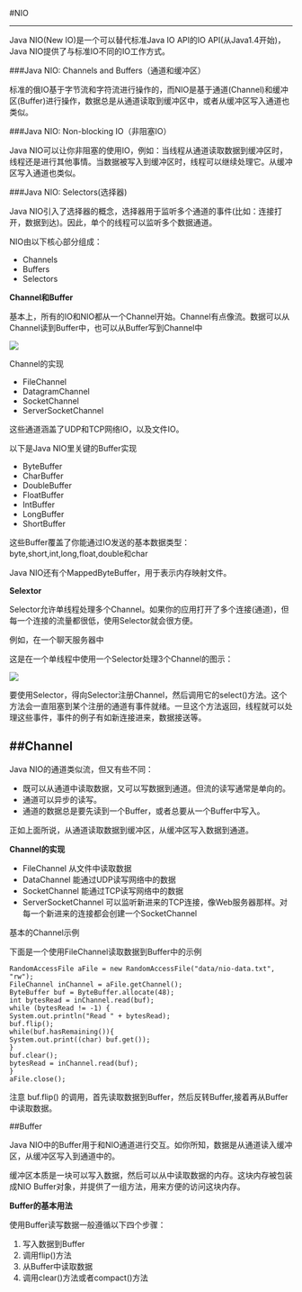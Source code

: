 #NIO

---

Java NIO(New IO)是一个可以替代标准Java IO API的IO API(从Java1.4开始)，Java NIO提供了与标准IO不同的IO工作方式。

###Java NIO: Channels and Buffers（通道和缓冲区）

标准的俄IO基于字节流和字符流进行操作的，而NIO是基于通道(Channel)和缓冲区(Buffer)进行操作，数据总是从通道读取到缓冲区中，或者从缓冲区写入通道也类似。

###Java NIO: Non-blocking IO（非阻塞IO）

Java NIO可以让你非阻塞的使用IO，例如：当线程从通道读取数据到缓冲区时，线程还是进行其他事情。当数据被写入到缓冲区时，线程可以继续处理它。从缓冲区写入通道也类似。

###Java NIO: Selectors(选择器)

Java NIO引入了选择器的概念，选择器用于监听多个通道的事件(比如：连接打开，数据到达)。因此，单个的线程可以监听多个数据通道。

NIO由以下核心部分组成：

* Channels
* Buffers
* Selectors

**Channel和Buffer**

基本上，所有的IO和NIO都从一个Channel开始。Channel有点像流。数据可以从Channel读到Buffer中，也可以从Buffer写到Channel中

![](http://ifeve.com/wp-content/uploads/2013/06/overview-channels-buffers1.png)

Channel的实现

* FileChannel
* DatagramChannel
* SocketChannel
* ServerSocketChannel

这些通道涵盖了UDP和TCP网络IO，以及文件IO。

以下是Java NIO里关键的Buffer实现

* ByteBuffer
* CharBuffer
* DoubleBuffer
* FloatBuffer
* IntBuffer
* LongBuffer
* ShortBuffer

这些Buffer覆盖了你能通过IO发送的基本数据类型：byte,short,int,long,float,double和char

Java NIO还有个MappedByteBuffer，用于表示内存映射文件。

**Selextor**

Selector允许单线程处理多个Channel。如果你的应用打开了多个连接(通道)，但每一个连接的流量都很低，使用Selector就会很方便。

例如，在一个聊天服务器中

这是在一个单线程中使用一个Selector处理3个Channel的图示：

![](http://ifeve.com/wp-content/uploads/2013/06/overview-selectors.png)

要使用Selector，得向Selector注册Channel，然后调用它的select()方法。这个方法会一直阻塞到某个注册的通道有事件就绪。一旦这个方法返回，线程就可以处理这些事件，事件的例子有如新连接进来，数据接送等。


##Channel
---

Java NIO的通道类似流，但又有些不同：

* 既可以从通道中读取数据，又可以写数据到通道。但流的读写通常是单向的。
* 通道可以异步的读写。
* 通道的数据总是要先读到一个Buffer，或者总要从一个Buffer中写入。

正如上面所说，从通道读取数据到缓冲区，从缓冲区写入数据到通道。

**Channel的实现**

* FileChannel  从文件中读取数据
* DataChannel  能通过UDP读写网络中的数据
* SocketChannel   能通过TCP读写网络中的数据
* ServerSocketChannel   可以监听新进来的TCP连接，像Web服务器那样。对每一个新进来的连接都会创建一个SocketChannel


基本的Channel示例

下面是一个使用FileChannel读取数据到Buffer中的示例

```
RandomAccessFile aFile = new RandomAccessFile("data/nio-data.txt", "rw");
FileChannel inChannel = aFile.getChannel();
ByteBuffer buf = ByteBuffer.allocate(48);
int bytesRead = inChannel.read(buf);
while (bytesRead != -1) {
System.out.println("Read " + bytesRead);
buf.flip();
while(buf.hasRemaining()){
System.out.print((char) buf.get());
}
buf.clear();
bytesRead = inChannel.read(buf);
}
aFile.close();

```
注意 buf.flip() 的调用，首先读取数据到Buffer，然后反转Buffer,接着再从Buffer中读取数据。


##Buffer

Java NIO中的Buffer用于和NIO通道进行交互。如你所知，数据是从通道读入缓冲区，从缓冲区写入到通道中的。

缓冲区本质是一块可以写入数据，然后可以从中读取数据的内存。这块内存被包装成NIO Buffer对象，并提供了一组方法，用来方便的访问这块内存。

**Buffer的基本用法**

使用Buffer读写数据一般遵循以下四个步骤：

1. 写入数据到Buffer
2. 调用flip()方法
3. 从Buffer中读取数据
4. 调用clear()方法或者compact()方法





